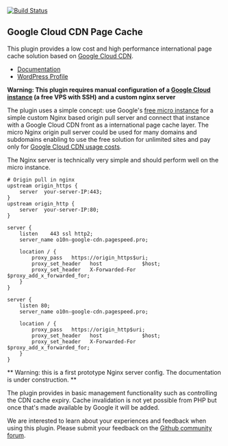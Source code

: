 [![Build Status](https://travis-ci.org/o10n-x/wordpress-google-cdn-page-cache.svg?branch=master)](https://travis-ci.org/o10n-x/wordpress-google-cdn-page-cache)

## Google Cloud CDN Page Cache

This plugin provides a low cost and high performance international page cache solution based on [Google Cloud CDN](https://cloud.google.com/cdn/).

* <a href="https://github.com/o10n-x/wordpress-google-cdn-page-cache/tree/master/docs">Documentation</a>
* <a href="https://wordpress.org/plugins/gc-page-cache/">WordPress Profile</a>

**Warning: This plugin requires manual configuration of a [Google Cloud instance](https://cloud.google.com/wordpress/) (a free VPS with SSH) and a custom nginx server**

The plugin uses a simple concept: use Google's [free micro instance](https://cloud.google.com/compute/pricing#freeusage) for a simple custom Nginx based origin pull server and connect that instance with a Google Cloud CDN front as a international page cache layer. The micro Nginx origin pull server could be used for many domains and subdomains enabling to use the free solution for unlimited sites and pay only for [Google Cloud CDN usage costs](https://cloud.google.com/cdn/pricing).

The Nginx server is technically very simple and should perform well on the micro instance.

```nginx
# Origin pull in nginx 
upstream origin_https {
	server	your-server-IP:443;
}
upstream origin_http {
	server	your-server-IP:80;
}

server {
	listen    443 ssl http2;
	server_name o10n-google-cdn.pagespeed.pro;

	location / {
		proxy_pass   https://origin_https$uri;
		proxy_set_header   host             $host;
		proxy_set_header   X-Forwarded-For  $proxy_add_x_forwarded_for;
	}
}

server {
    listen 80;
    server_name o10n-google-cdn.pagespeed.pro;

	location / {
		proxy_pass   https://origin_http$uri;
		proxy_set_header   host             $host;
		proxy_set_header   X-Forwarded-For  $proxy_add_x_forwarded_for;
	}
}

```

** Warning: this is a first prototype Nginx server config. The documentation is under construction. **

The plugin provides in basic management functionality such as controlling the CDN cache expiry. Cache invalidation is not yet possible from PHP but once that's made available by Google it will be added. 

We are interested to learn about your experiences and feedback when using this plugin. Please submit your feedback on the [Github community forum](https://github.com/o10n-x/wordpress-google-cdn-page-cache/issues).
